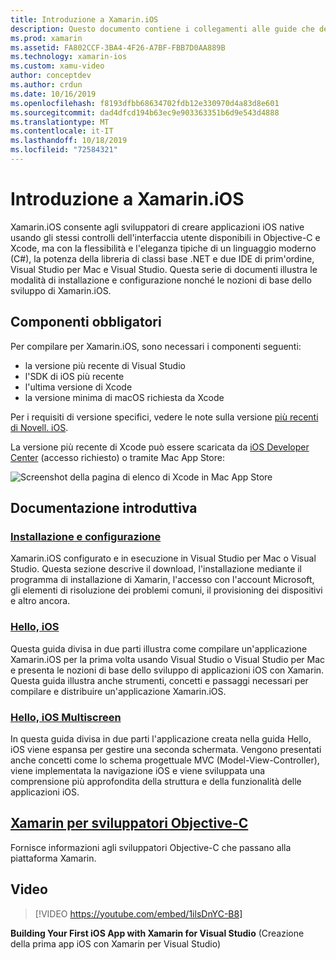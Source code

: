 ```yaml
---
title: Introduzione a Xamarin.iOS
description: Questo documento contiene i collegamenti alle guide che descrivono come configurare Xamarin.iOS e come compilare una prima applicazione, oltre a fornire informazioni su Xamarin agli sviluppatori Objective-C.
ms.prod: xamarin
ms.assetid: FA802CCF-3BA4-4F26-A7BF-FBB7D0AA889B
ms.technology: xamarin-ios
ms.custom: xamu-video
author: conceptdev
ms.author: crdun
ms.date: 10/16/2019
ms.openlocfilehash: f8193dfbb68634702fdb12e330970d4a83d8e601
ms.sourcegitcommit: dad4dfcd194b63ec9e903363351b6d9e543d4888
ms.translationtype: MT
ms.contentlocale: it-IT
ms.lasthandoff: 10/18/2019
ms.locfileid: "72584321"
---
```

# <a name="get-started-with-xamarinios"></a>Introduzione a Xamarin.iOS

Xamarin.iOS consente agli sviluppatori di creare applicazioni iOS native usando gli stessi controlli dell'interfaccia utente disponibili in Objective-C e Xcode, ma con la flessibilità e l'eleganza tipiche di un linguaggio moderno (C#), la potenza della libreria di classi base .NET e due IDE di prim'ordine, Visual Studio per Mac e Visual Studio. Questa serie di documenti illustra le modalità di installazione e configurazione nonché le nozioni di base dello sviluppo di Xamarin.iOS.

## <a name="required-components"></a>Componenti obbligatori

Per compilare per Xamarin.iOS, sono necessari i componenti seguenti:

- la versione più recente di Visual Studio
- l'SDK di iOS più recente
- l'ultima versione di Xcode
- la versione minima di macOS richiesta da Xcode

Per i requisiti di versione specifici, vedere le note sulla versione [più recenti di Novell. iOS](/xamarin/ios/release-notes/).

La versione più recente di Xcode può essere scaricata da [iOS Developer Center](https://developer.apple.com/devcenter/ios/index.action#downloads) (accesso richiesto) o tramite Mac App Store:

![Screenshot della pagina di elenco di Xcode in Mac App Store](installation/images/xcode.png "Xcode in Mac App Store")

## <a name="getting-started-series"></a>Documentazione introduttiva

### <a name="setup-and-installationiosget-startedinstallationindexmd"></a>[Installazione e configurazione](~/ios/get-started/installation/index.md)

Xamarin.iOS configurato e in esecuzione in Visual Studio per Mac o Visual Studio. Questa sezione descrive il download, l'installazione mediante il programma di installazione di Xamarin, l'accesso con l'account Microsoft, gli elementi di risoluzione dei problemi comuni, il provisioning dei dispositivi e altro ancora.

### <a name="hello-iosiosget-startedhello-iosindexmd"></a>[Hello, iOS](~/ios/get-started/hello-ios/index.md)

Questa guida divisa in due parti illustra come compilare un'applicazione Xamarin.iOS per la prima volta usando Visual Studio o Visual Studio per Mac e presenta le nozioni di base dello sviluppo di applicazioni iOS con Xamarin. Questa guida illustra anche strumenti, concetti e passaggi necessari per compilare e distribuire un'applicazione Xamarin.iOS.

### <a name="hello-ios-multiscreeniosget-startedhello-ios-multiscreenindexmd"></a>[Hello, iOS Multiscreen](~/ios/get-started/hello-ios-multiscreen/index.md)

In questa guida divisa in due parti l'applicazione creata nella guida Hello, iOS viene espansa per gestire una seconda schermata. Vengono presentati anche concetti come lo schema progettuale MVC (Model-View-Controller), viene implementata la navigazione iOS e viene sviluppata una comprensione più approfondita della struttura e della funzionalità delle applicazioni iOS.

## <a name="xamarin-for-objective-c-developersobjective-c-developersindexmd"></a>[Xamarin per sviluppatori Objective-C](objective-c-developers/index.md)

Fornisce informazioni agli sviluppatori Objective-C che passano alla piattaforma Xamarin.

## <a name="video"></a>Video

> [!VIDEO https://youtube.com/embed/1ilsDnYC-B8]

**Building Your First iOS App with Xamarin for Visual Studio** (Creazione della prima app iOS con Xamarin per Visual Studio)

